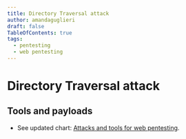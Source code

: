 ```yaml
---
title: Directory Traversal attack
author: amandaguglieri
draft: false
TableOfContents: true
tags:
  - pentesting
  - web pentesting
---
```

# Directory Traversal attack

## Tools and payloads 

- See updated chart: [Attacks and tools for web pentesting](../OWASP/index.md).

